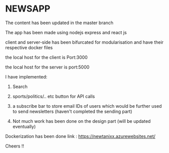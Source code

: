 # NEWSAPP

The content has been updated in the master branch 

The app has been made using nodejs express and react js

client and server-side has been bifurcated for modularisation
and have their respective docker files 

the local host for the client is Port:3000

the local host for the server is port:5000

I have implemented:

1. Search

2. sports/politics/.. etc button for API calls

3. a subscribe bar to store email IDs of users which would be further used to send newsletters (haven't completed the sending part)

4. Not much work has been done on the design part (will be updated eventually)

Dockerization has been done 
link : https://newtanixx.azurewebsites.net/


Cheers !!
